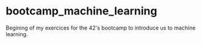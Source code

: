 # bootcamp_machine_learning

Begining of my exercices for the 42's bootcamp to introduce us to machine learning.

